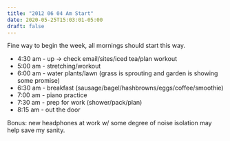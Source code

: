 ```yaml
---
title: "2012 06 04 Am Start"
date: 2020-05-25T15:03:01-05:00
draft: false
---
```



Fine way to begin the week, all mornings should start this way. 

* 4:30 am - up -> check email/sites/iced tea/plan workout
* 5:00 am - stretching/workout
* 6:00 am - water plants/lawn (grass is sprouting and garden is showing some promise)
* 6:30 am - breakfast (sausage/bagel/hashbrowns/eggs/coffee/smoothie)
* 7:00 am - piano practice
* 7:30 am - prep for work (shower/pack/plan)
* 8:15 am - out the door

Bonus: new headphones at work w/ some degree of noise isolation may help save my sanity. 

